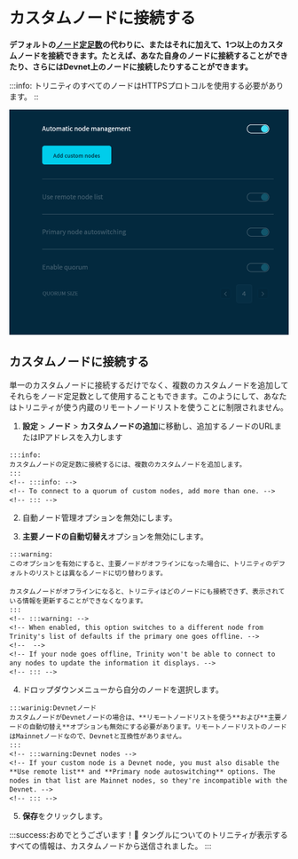 # カスタムノードに接続する
<!-- # Connect to custom nodes -->

**デフォルトの[ノード定足数](../concepts/node-quorum.md)の代わりに、またはそれに加えて、1つ以上のカスタムノードを接続できます。たとえば、あなた自身のノードに接続することができたり、さらにはDevnet上のノードに接続したりすることができます。**
<!-- **You can connect to one or more custom nodes either instead of the default [node quorum](../concepts/node-quorum.md) or in addition to it. For example, you may want to be able to connect to your own nodes or even connect to nodes on the Devnet.** -->

:::info:
トリニティのすべてのノードはHTTPSプロトコルを使用する必要があります。
::
<!-- :::info: -->
<!-- All nodes in Trinity must use the HTTPS protocol. -->
<!-- ::: -->

![Node management in Trinity](../images/node-management.png)

## カスタムノードに接続する
<!-- ## Connect to custom nodes -->

単一のカスタムノードに接続するだけでなく、複数のカスタムノードを追加してそれらをノード定足数として使用することもできます。このようにして、あなたはトリニティが使う内蔵のリモートノードリストを使うことに制限されません。
<!-- As well as connecting to a single custom node, you can also add multiple custom nodes and use them as a node quorum. This way, you aren't restricted to using the built-in remote list of nodes that Trinity uses. -->

1. **設定** > **ノード** > **カスタムノードの追加**に移動し、追加するノードのURLまたはIPアドレスを入力します
  <!-- 1. Go to **Settings** > **Node** > **Add custom nodes**,  and enter the URL or IP address of the nodes you want to add -->

    :::info:
    カスタムノードの定足数に接続するには、複数のカスタムノードを追加します。
    :::
    <!-- :::info: -->
    <!-- To connect to a quorum of custom nodes, add more than one. -->
    <!-- ::: -->

2. 自動ノード管理オプションを無効にします。
  <!-- 2. Disable the **Automatic node management** option -->

3. **主要ノードの自動切替え**オプションを無効にします。
  <!-- 3. Disable the **Primary node autoswitching** option -->

    :::warning:
    このオプションを有効にすると、主要ノードがオフラインになった場合に、トリニティのデフォルトのリストとは異なるノードに切り替わります。

    カスタムノードがオフラインになると、トリニティはどのノードにも接続できず、表示されている情報を更新することができなくなります。
    :::
    <!-- :::warning: -->
    <!-- When enabled, this option switches to a different node from Trinity's list of defaults if the primary one goes offline. -->
    <!--  -->
    <!-- If your node goes offline, Trinity won't be able to connect to any nodes to update the information it displays. -->
    <!-- ::: -->

4. ドロップダウンメニューから自分のノードを選択します。
  <!-- 4. Select your node from the dropdown menu -->

    :::warinig:Devnetノード
    カスタムノードがDevnetノードの場合は、**リモートノードリストを使う**および**主要ノードの自動切替え**オプションも無効にする必要があります。リモートノードリストのノードはMainnetノードなので、Devnetと互換性がありません。
    :::
    <!-- :::warning:Devnet nodes -->
    <!-- If your custom node is a Devnet node, you must also disable the **Use remote list** and **Primary node autoswitching** options. The nodes in that list are Mainnet nodes, so they're incompatible with the Devnet. -->
    <!-- ::: -->

5. **保存**をクリックします。
  <!-- 5. Click **Save** -->

:::success:おめでとうございます！:tada:
タングルについてのトリニティが表示するすべての情報は、カスタムノードから送信されました。
:::
<!-- :::success:Congratulations! :tada: -->
<!-- All the information that Trinity displays about the Tangle is now sent from your custom nodes. -->
<!-- ::: -->
